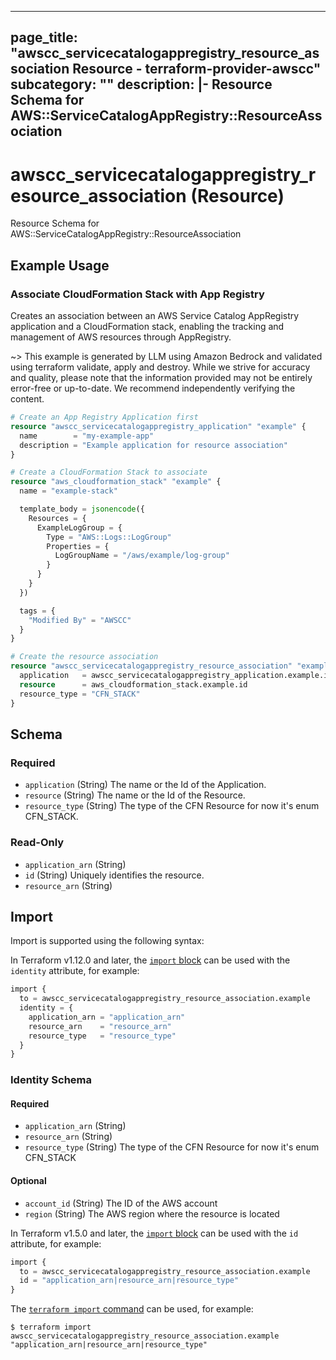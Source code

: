 
---
page_title: "awscc_servicecatalogappregistry_resource_association Resource - terraform-provider-awscc"
subcategory: ""
description: |-
  Resource Schema for AWS::ServiceCatalogAppRegistry::ResourceAssociation
---

# awscc_servicecatalogappregistry_resource_association (Resource)

Resource Schema for AWS::ServiceCatalogAppRegistry::ResourceAssociation

## Example Usage

### Associate CloudFormation Stack with App Registry

Creates an association between an AWS Service Catalog AppRegistry application and a CloudFormation stack, enabling the tracking and management of AWS resources through AppRegistry.

~> This example is generated by LLM using Amazon Bedrock and validated using terraform validate, apply and destroy. While we strive for accuracy and quality, please note that the information provided may not be entirely error-free or up-to-date. We recommend independently verifying the content.

```terraform
# Create an App Registry Application first
resource "awscc_servicecatalogappregistry_application" "example" {
  name        = "my-example-app"
  description = "Example application for resource association"
}

# Create a CloudFormation Stack to associate
resource "aws_cloudformation_stack" "example" {
  name = "example-stack"

  template_body = jsonencode({
    Resources = {
      ExampleLogGroup = {
        Type = "AWS::Logs::LogGroup"
        Properties = {
          LogGroupName = "/aws/example/log-group"
        }
      }
    }
  })

  tags = {
    "Modified By" = "AWSCC"
  }
}

# Create the resource association
resource "awscc_servicecatalogappregistry_resource_association" "example" {
  application   = awscc_servicecatalogappregistry_application.example.id
  resource      = aws_cloudformation_stack.example.id
  resource_type = "CFN_STACK"
}
```

<!-- schema generated by tfplugindocs -->
## Schema

### Required

- `application` (String) The name or the Id of the Application.
- `resource` (String) The name or the Id of the Resource.
- `resource_type` (String) The type of the CFN Resource for now it's enum CFN_STACK.

### Read-Only

- `application_arn` (String)
- `id` (String) Uniquely identifies the resource.
- `resource_arn` (String)

## Import

Import is supported using the following syntax:

In Terraform v1.12.0 and later, the [`import` block](https://developer.hashicorp.com/terraform/language/import) can be used with the `identity` attribute, for example:

```terraform
import {
  to = awscc_servicecatalogappregistry_resource_association.example
  identity = {
    application_arn = "application_arn"
    resource_arn    = "resource_arn"
    resource_type   = "resource_type"
  }
}
```

<!-- schema generated by tfplugindocs -->
### Identity Schema

#### Required

- `application_arn` (String)
- `resource_arn` (String)
- `resource_type` (String) The type of the CFN Resource for now it's enum CFN_STACK

#### Optional

- `account_id` (String) The ID of the AWS account
- `region` (String) The AWS region where the resource is located

In Terraform v1.5.0 and later, the [`import` block](https://developer.hashicorp.com/terraform/language/import) can be used with the `id` attribute, for example:

```terraform
import {
  to = awscc_servicecatalogappregistry_resource_association.example
  id = "application_arn|resource_arn|resource_type"
}
```

The [`terraform import` command](https://developer.hashicorp.com/terraform/cli/commands/import) can be used, for example:

```shell
$ terraform import awscc_servicecatalogappregistry_resource_association.example "application_arn|resource_arn|resource_type"
```

